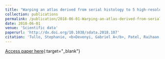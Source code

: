 ```yaml
---
title: "Warping an atlas derived from serial histology to 5 high-resolution MRIs"
collection: publications
permalink: /publication/2018-06-01-Warping-an-atlas-derived-from-serial-histology-to-5-high-resolution-MRIs
date: 2018-06-01
venue: 'Scientific data'
paperurl: 'http://dx.doi.org/10.1038/sdata.2018.107'
citation: 'Tullo, Stephanie, <b>Devenyi, Gabriel A</b>, Patel, Raihaan, Park, Min Tae M, Collins, D Louis, Chakravarty, M Mallar, &quot;Warping an atlas derived from serial histology to 5 high-resolution MRIs.&quot; Scientific data, 2018.'
---
```

[Access paper here](http://dx.doi.org/10.1038/sdata.2018.107){:target="_blank"}
